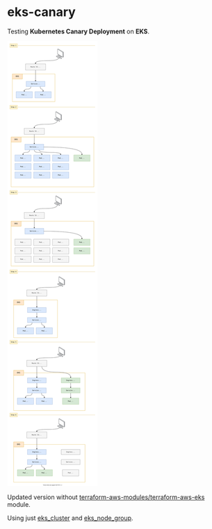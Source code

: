 # eks-canary

Testing **Kubernetes Canary Deployment** on **EKS**.

![architecture.svg](architecture.svg)

Updated version without [terraform-aws-modules/terraform-aws-eks](https://github.com/terraform-aws-modules/terraform-aws-eks) module.

Using just [eks_cluster](https://registry.terraform.io/providers/hashicorp/aws/latest/docs/resources/eks_cluster) and [eks_node_group](https://registry.terraform.io/providers/hashicorp/aws/latest/docs/resources/eks_node_group).